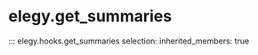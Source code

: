 
# elegy.get_summaries

::: elegy.hooks.get_summaries
    selection:
        inherited_members: true